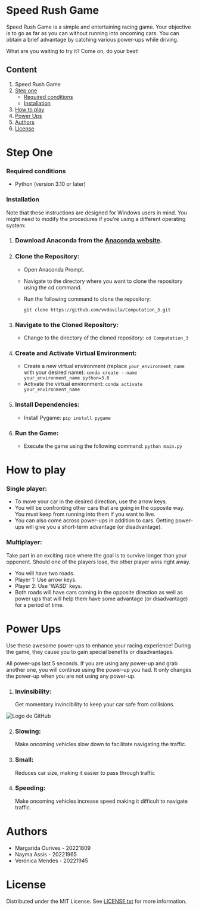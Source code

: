 # Speed Rush Game 

Speed Rush Game is a simple and entertaining racing game. Your objective is to go as far as you can without running into oncoming cars. You can obtain a brief advantage by catching various power-ups while driving.

What are you waiting to try it? Come on, do your best!

## Content
1. Speed Rush Game
2. [Step one](#Step-one)
   - [Required conditions](#Required-conditions)
   - [Installation](#Installation)
3. [How to play](#How-to-play)
4. [Power Ups](#Power-Ups)
5. [Authors](#Authors)
6. [License](#License)

# Step One
### Required conditions
   - Python (version 3.10 or later)
     
### Installation
Note that these instructions are designed for Windows users in mind. You might need to modify the procedures if you're using a different operating system:

1. ### Download Anaconda from the [Anaconda website](https://www.anaconda.com/download).

2. ### Clone the Repository:
   - Open Anaconda Prompt.
   - Navigate to the directory where you want to clone the repository using the cd command.
   - Run the following command to clone the repository:

      `git clone https://github.com/vvdavila/Computation_3.git`

3. ### Navigate to the Cloned Repository:
   - Change to the directory of the cloned repository:
       `cd Computation_3 `
   
4. ### Create and Activate Virtual Environment:
   - Create a new virtual environment (replace `your_environment_name` with your desired name):
      `conda create --name your_environment_name python=3.8`
   - Activate the virtual environment:
      `conda activate your_environment_name`

5. ### Install Dependencies:
   - Install Pygame:
      `pip install pygame`

6. ### Run the Game:
   - Execute the game using the following command:
      `python main.py`

# How to play
### Single player:
- To move your car in the desired direction, use the arrow keys.
- You will be confronting other cars that are going in the opposite way. You must keep from running into them if you want to live.
- You can also come across power-ups in addition to cars. Getting power-ups will give you a short-term advantage (or disadvantage).

### Multiplayer: 
Take part in an exciting race where the goal is to survive longer than your opponent. Should one of the players lose, the other player wins right away.
- You will have two roads.
- Player 1: Use arrow keys.
- Player 2: Use 'WASD' keys.
- Both roads will have cars coming in the opposite direction as well as power ups that will help them have some advantage (or disadvantage) for a period of time.

# Power Ups
Use these awesome power-ups to enhance your racing experience! During the game, they cause you to gain special benefits or disadvantages.

All power-ups last 5 seconds. If you are using any power-up and grab another one, you will continue using the power-up you had. It only changes the power-up when you are not using any power-up.

1. ### Invinsibility:
   Get momentary invincibility to keep your car safe from collisions.

![Logo de GitHub](https://github.githubassets.com/images/modules/logos_page/GitHub-Mark.png)

2. ### Slowing:
   Make oncoming vehicles slow down to facilitate navigating the traffic.

3. ### Small:  
   Reduces car size, making it easier to pass through traffic

4. ### Speeding:
   Make oncoming vehicles increase speed making it difficult to navigate traffic.

# Authors
- Margarida Ourives - 20221809
- Nayma Assis - 20221965
- Verónica Mendes - 20221945

# License 
Distributed under the MIT License. See [LICENSE.txt](LICENSE) for more information.



